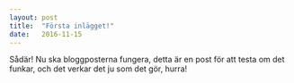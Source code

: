 ```yaml
---
layout: post
title:  "Första inlägget!"
date:   2016-11-15
---
```


Sådär! Nu ska bloggposterna fungera, detta är en post för att testa om det funkar, och det verkar det ju som det gör, hurra!
